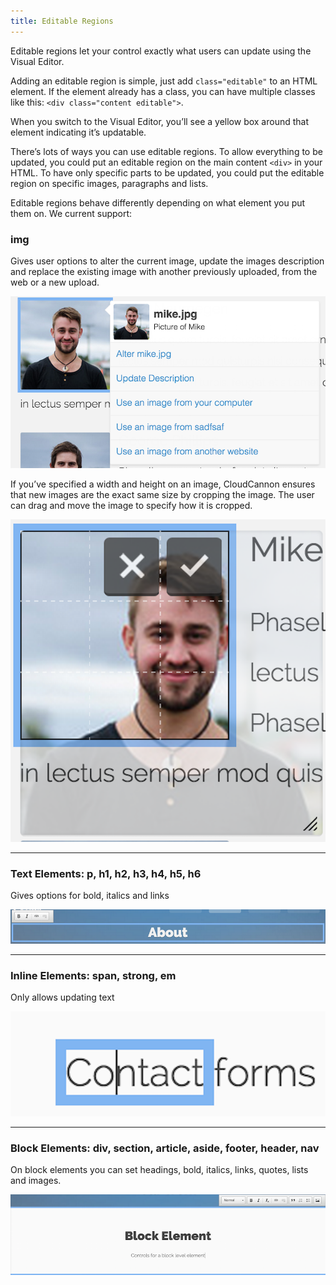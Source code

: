 ```yaml
---
title: Editable Regions
---
```


Editable regions let your control exactly what users can update using the Visual Editor.

Adding an editable region is simple, just add `class="editable"` to an HTML element. If the element already has a class, you can have multiple classes like this: `<div class="content editable">`.

When you switch to the Visual Editor, you’ll see a yellow box around that element indicating it’s updatable.

There’s lots of ways you can use editable regions. To allow everything to be updated, you could put an editable region on the main content `<div>` in your HTML. To have only specific parts to be updated, you could put the editable region on specific images, paragraphs and lists.

Editable regions behave differently depending on what element you put them on. We current support:

### img

Gives user options to alter the current image, update the images description and replace the existing image with another previously uploaded, from the web or a new upload.

![Upload Image](/img/editing/3.png)

If you’ve specified a width and height on an image, CloudCannon ensures that new images are the exact same size by cropping the image. The user can drag and move the image to specify how it is cropped.

![Crop](/img/editing/4.png)

---

### Text Elements: p, h1, h2, h3, h4, h5, h6

Gives options for bold, italics and links

![Text Elements](/img/editing/5.png)

---

### Inline Elements: span, strong, em

Only allows updating text

![Inline Elements](/img/editing/6.png)

---

### Block Elements: div, section, article, aside, footer, header, nav

On block elements you can set headings, bold, italics, links, quotes, lists and images.

![Block Elements](/img/editing/7.png)